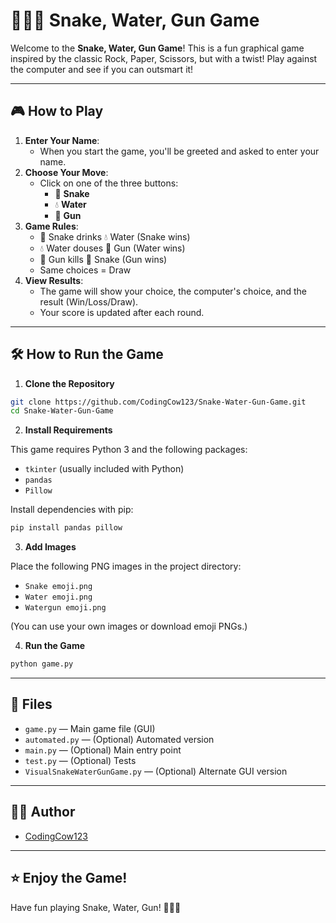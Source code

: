 # 🐍💧🔫 Snake, Water, Gun Game

Welcome to the **Snake, Water, Gun Game**! This is a fun graphical game inspired by the classic Rock, Paper, Scissors, but with a twist! Play against the computer and see if you can outsmart it!

---

## 🎮 How to Play

1. **Enter Your Name**: 
   - When you start the game, you'll be greeted and asked to enter your name.
2. **Choose Your Move**:
   - Click on one of the three buttons:
     - 🐍 **Snake**
     - 💧 **Water**
     - 🔫 **Gun**
3. **Game Rules**:
   - 🐍 Snake drinks 💧 Water (Snake wins)
   - 💧 Water douses 🔫 Gun (Water wins)
   - 🔫 Gun kills 🐍 Snake (Gun wins)
   - Same choices = Draw
4. **View Results**:
   - The game will show your choice, the computer's choice, and the result (Win/Loss/Draw).
   - Your score is updated after each round.

---

## 🛠️ How to Run the Game

1. **Clone the Repository**

```bash
git clone https://github.com/CodingCow123/Snake-Water-Gun-Game.git
cd Snake-Water-Gun-Game
```

2. **Install Requirements**

This game requires Python 3 and the following packages:
- `tkinter` (usually included with Python)
- `pandas`
- `Pillow`

Install dependencies with pip:

```bash
pip install pandas pillow
```

3. **Add Images**

Place the following PNG images in the project directory:
- `Snake emoji.png`
- `Water emoji.png`
- `Watergun emoji.png`

(You can use your own images or download emoji PNGs.)

4. **Run the Game**

```bash
python game.py
```

---

## 📂 Files

- `game.py` — Main game file (GUI)
- `automated.py` — (Optional) Automated version
- `main.py` — (Optional) Main entry point
- `test.py` — (Optional) Tests
- `VisualSnakeWaterGunGame.py` — (Optional) Alternate GUI version

---

## 🙋‍♂️ Author

- [CodingCow123](https://github.com/CodingCow123)

---

## ⭐️ Enjoy the Game!

Have fun playing Snake, Water, Gun! 🐍💧🔫
